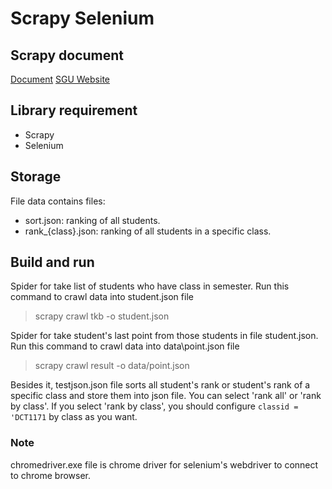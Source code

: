 # Scrapy Selenium

## Scrapy document

[Document](https://docs.scrapy.org/en/latest/)
[SGU Website](http://thongtindaotao.sgu.edu.vn/)

## Library requirement

- Scrapy
- Selenium

## Storage

File data contains files:

- sort.json: ranking of all students.
- rank\_{class}.json: ranking of all students in a specific class.

## Build and run

Spider for take list of students who have class in semester. Run this command to crawl data into student.json file

> scrapy crawl tkb -o student.json

Spider for take student's last point from those students in file student.json. Run this command to crawl data into data\point.json file

> scrapy crawl result -o data/point.json

Besides it, testjson.json file sorts all student's rank or student's rank of a specific class and store them into json file.
You can select 'rank all' or 'rank by class'. If you select 'rank by class', you should configure `classid = 'DCT1171` by class as you want.

### Note

chromedriver.exe file is chrome driver for selenium's webdriver to connect to chrome browser.
